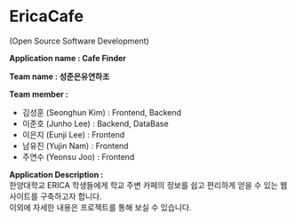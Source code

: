 # EricaCafe
 (Open Source Software Development)

**Application name : Cafe Finder**

**Team name : 성준은유연하조**

**Team member :** <br>
- 김성훈 (Seonghun Kim) : Frontend, Backend <br>
- 이준호 (Junho Lee) : Backend, DataBase <br>
- 이은지 (Eunji Lee) : Frontend <br>
- 남유진 (Yujin Nam) : Frontend <br>
- 주연수 (Yeonsu Joo) : Frontend <br>

**Application Description :** <br>
한양대학교 ERICA 학생들에게 학교 주변 카페의 정보를 쉽고 편리하게 얻을 수 있는 웹 사이트를 구축하고자 합니다. <br>
이외에 자세한 내용은 프로젝트를 통해 보실 수 있습니다.


